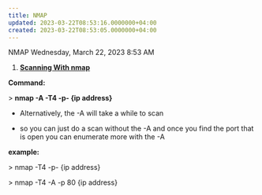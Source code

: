 ```yaml
---
title: NMAP
updated: 2023-03-22T08:53:16.0000000+04:00
created: 2023-03-22T08:53:05.0000000+04:00
---
```


NMAP
Wednesday, March 22, 2023
8:53 AM

1.  **<u>Scanning With nmap</u>**

**Command:**

\> **nmap -A -T4 -p- {ip address}**

- Alternatively, the -A will take a while to scan

- so you can just do a scan without the -A and once you find the port that is open you can enumerate more with the -A

**example:**

\> nmap -T4 -p- {ip address}

\> nmap -T4 -A -p 80 {ip address}
